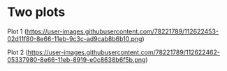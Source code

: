 # Two plots

Plot 1
(https://user-images.githubusercontent.com/78221789/112622453-02d11f80-8e66-11eb-9c3c-ad9cab8b6b10.png)



Plot 2
(https://user-images.githubusercontent.com/78221789/112622462-05337980-8e66-11eb-8919-e0c8638b6f5b.png)
